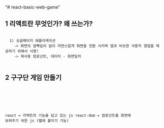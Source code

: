 "# react-basic-web-game"

## 1 리액트란 무엇인가? 왜 쓰는가?
<pre>
<code>
  1) 싱글페이지 애플리케이션
    -> 화면의 깜빡임이 없이 자연스럽게 화면을 전환 시키며 앱과 비슷한 사용자 경험을 제공하기 위해서 사용!
    -> 재사용 컴포넌트, 데이터 - 화면일치
</code>
</pre>

## 2 구구단 게임 만들기
<pre>
<code>
  <script src="https://unpkg.com/react@16/umd/react.development.js"></script>
  <script src="https://unpkg.com/react-dom@16/umd/react-dom.development.js"></script>
  react = 리액트의 기능을 담고 있는 js
  react-dom = 컴포넌트를 화면애 보여주기 위한 js (웹에 붙이기 기능)


  <body>
    <div id="root"></div>
    <script>
      const e = React.createElement;
      class LikeButton extends React.Component{
        constructor(props){
          super(props);
        }

        render(){
          return e('button',null,'Like') //<button>Like</button>
        }
      }
    </script>
    <script>
      ReactDOM.render(e(LikeButton), document.querySelector('#root'));
    </script>
  </body>
  
</code>
</pre>

